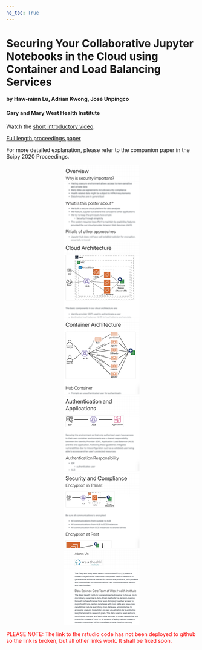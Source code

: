```yaml
---
no_toc: True
---
```

# Securing Your Collaborative Jupyter Notebooks in the Cloud using Container and Load Balancing Services

#### by Haw-minn Lu, Adrian Kwong, José Unpingco
#### Gary and Mary West Health Institute

Watch the [short introductory video](https://videos.whidsc.net/SciPy2020/ci_poster.mp4).

[Full length proceedings paper](http://conference.scipy.org/proceedings/scipy2020/72_lu.html)

For more detailed explanation, please refer to the companion paper in the Scipy 2020 Proceedings.

<div class="row">
  <div class="col-md-4" align="center">
    <a href="introduction">
      <img src="tn_overview.png" alt="Overview" />
    </a>
  </div>	  
  <div class="col-md-4" align="center">
    <a href="cloud_architecture">
      <img src="tn_cloud.png" alt="Cloud Architecture" />
    </a>
  </div>
  <div class="col-md-4" align="center">
    <a href="container_architecture">
      <img src="tn_container.png" alt="Container Architecture" />
    </a>
  </div>
</div>
<div class="row">
  <div class="col-md-4" align="center">
    <a href="integration">
      <img src="tn_integration.png" alt="Application Integration" />
    </a>
  </div>	  
  <div class="col-md-4" align="center">
    <a href="security">
      <img src="tn_security.png" alt="Security and Compliance" />
    </a>
  </div>	  
  <div class="col-md-4" align="center">
    <a href="about_us">
      <img src="tn_aboutus.png" alt="About Us" />
      </a>
  </div>
</div>

<p style="color:red;">PLEASE NOTE: The link to the rstudio code has not been deployed to github so the link is broken, but all other links work. It shall be fixed soon.</p>